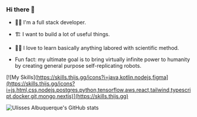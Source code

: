 
<!--
### Hi there 👋

**yowlisses/yowlisses** is a ✨ _special_ ✨ repository because its `README.md` (this file) appears on your GitHub profile.

Here are some ideas to get you started:

- 🔭 I’m currently working on ...
- 🌱 I’m currently learning ...
- 👯 I’m looking to collaborate on ...
- 🤔 I’m looking for help with ...
- 💬 Ask me about ...
- 📫 How to reach me: ...
- 😄 Pronouns: ...
- ⚡ Fun fact: ...
-->


### Hi there 👋

- 👨‍💻 I'm a full stack developer.
- 🏗 I want to build a lot of useful things.
- 👨‍🔬 I love to learn basically anything labored with scientific method.

- Fun fact: my ultimate goal is to bring virtually infinite power to humanity by creating general purpose self-replicating robots.

[![My Skills](https://skills.thijs.gg/icons?i=java,kotlin,nodejs,figma](https://skills.thijs.gg/icons?i=js,html,css,nodejs,postgres,python,tensorflow,aws,react,tailwind,typescript,docker,git,mongo,nextjs)](https://skills.thijs.gg)



![Ulisses Albuquerque's GitHub stats](https://github-readme-stats.vercel.app/api?username=yowlisses&count_private=true&theme=tokyonight)
